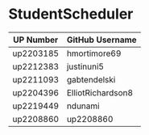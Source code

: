 # StudentScheduler
| UP Number | GitHub Username      |
|-----------|----------------------|
| up2203185 | hmortimore69         |
| up2212383 | justinuni5          |
| up2211093 | gabtendelski        |
| up2204396 | ElliotRichardson8    |
| up2219449 | ndunami             |
| up2208860 | up2208860           |
